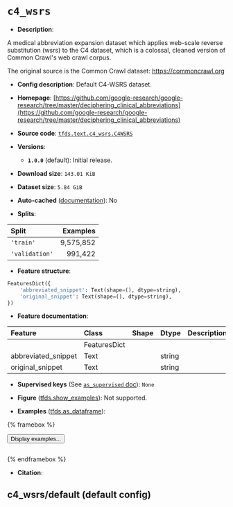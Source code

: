 <div itemscope itemtype="http://schema.org/Dataset">
  <div itemscope itemprop="includedInDataCatalog" itemtype="http://schema.org/DataCatalog">
    <meta itemprop="name" content="TensorFlow Datasets" />
  </div>
  <meta itemprop="name" content="c4_wsrs" />
  <meta itemprop="description" content="A medical abbreviation expansion dataset which applies web-scale reverse&#10;substitution (wsrs) to the C4 dataset, which is a colossal, cleaned version of&#10;Common Crawl&#x27;s web crawl corpus.&#10;&#10;The original source is the Common Crawl dataset: https://commoncrawl.org&#10;&#10;To use this dataset:&#10;&#10;```python&#10;import tensorflow_datasets as tfds&#10;&#10;ds = tfds.load(&#x27;c4_wsrs&#x27;, split=&#x27;train&#x27;)&#10;for ex in ds.take(4):&#10;  print(ex)&#10;```&#10;&#10;See [the guide](https://www.tensorflow.org/datasets/overview) for more&#10;informations on [tensorflow_datasets](https://www.tensorflow.org/datasets).&#10;&#10;" />
  <meta itemprop="url" content="https://www.tensorflow.org/datasets/catalog/c4_wsrs" />
  <meta itemprop="sameAs" content="https://github.com/google-research/google-research/tree/master/deciphering_clinical_abbreviations" />
  <meta itemprop="citation" content="" />
</div>

# `c4_wsrs`


*   **Description**:

A medical abbreviation expansion dataset which applies web-scale reverse
substitution (wsrs) to the C4 dataset, which is a colossal, cleaned version of
Common Crawl's web crawl corpus.

The original source is the Common Crawl dataset: https://commoncrawl.org

*   **Config description**: Default C4-WSRS dataset.

*   **Homepage**:
    [https://github.com/google-research/google-research/tree/master/deciphering_clinical_abbreviations](https://github.com/google-research/google-research/tree/master/deciphering_clinical_abbreviations)

*   **Source code**:
    [`tfds.text.c4_wsrs.C4WSRS`](https://github.com/tensorflow/datasets/tree/master/tensorflow_datasets/text/c4_wsrs/c4_wsrs.py)

*   **Versions**:

    *   **`1.0.0`** (default): Initial release.

*   **Download size**: `143.01 KiB`

*   **Dataset size**: `5.84 GiB`

*   **Auto-cached**
    ([documentation](https://www.tensorflow.org/datasets/performances#auto-caching)):
    No

*   **Splits**:

Split          | Examples
:------------- | --------:
`'train'`      | 9,575,852
`'validation'` | 991,422

*   **Feature structure**:

```python
FeaturesDict({
    'abbreviated_snippet': Text(shape=(), dtype=string),
    'original_snippet': Text(shape=(), dtype=string),
})
```

*   **Feature documentation**:

Feature             | Class        | Shape | Dtype  | Description
:------------------ | :----------- | :---- | :----- | :----------
                    | FeaturesDict |       |        |
abbreviated_snippet | Text         |       | string |
original_snippet    | Text         |       | string |

*   **Supervised keys** (See
    [`as_supervised` doc](https://www.tensorflow.org/datasets/api_docs/python/tfds/load#args)):
    `None`

*   **Figure**
    ([tfds.show_examples](https://www.tensorflow.org/datasets/api_docs/python/tfds/visualization/show_examples)):
    Not supported.

*   **Examples**
    ([tfds.as_dataframe](https://www.tensorflow.org/datasets/api_docs/python/tfds/as_dataframe)):

<!-- mdformat off(HTML should not be auto-formatted) -->

{% framebox %}

<button id="displaydataframe">Display examples...</button>
<div id="dataframecontent" style="overflow-x:auto"></div>
<script>
const url = "https://storage.googleapis.com/tfds-data/visualization/dataframe/c4_wsrs-default-1.0.0.html";
const dataButton = document.getElementById('displaydataframe');
dataButton.addEventListener('click', async () => {
  // Disable the button after clicking (dataframe loaded only once).
  dataButton.disabled = true;

  const contentPane = document.getElementById('dataframecontent');
  try {
    const response = await fetch(url);
    // Error response codes don't throw an error, so force an error to show
    // the error message.
    if (!response.ok) throw Error(response.statusText);

    const data = await response.text();
    contentPane.innerHTML = data;
  } catch (e) {
    contentPane.innerHTML =
        'Error loading examples. If the error persist, please open '
        + 'a new issue.';
  }
});
</script>

{% endframebox %}

<!-- mdformat on -->

*   **Citation**:


## c4_wsrs/default (default config)
